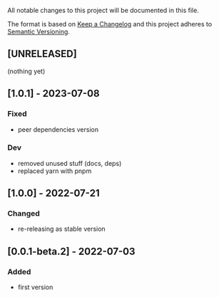 All notable changes to this project will be documented in this file.

The format is based on [Keep a Changelog](http://keepachangelog.com/en/1.0.0/)
and this project adheres to [Semantic Versioning](http://semver.org/spec/v2.0.0.html).

## [UNRELEASED]
(nothing yet)

## [1.0.1] - 2023-07-08
### Fixed
- peer dependencies version
### Dev
- removed unused stuff (docs, deps)
- replaced yarn with pnpm

## [1.0.0] - 2022-07-21
### Changed
- re-releasing as stable version

## [0.0.1-beta.2] - 2022-07-03
### Added
- first version
